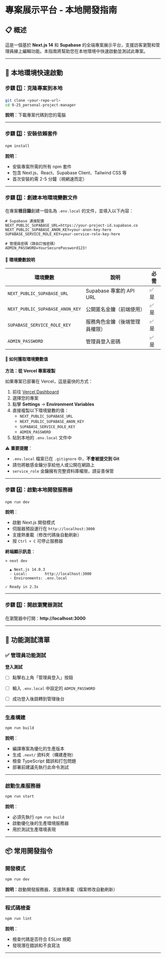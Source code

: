 # 專案展示平台 - 本地開發指南

## 📋 概述

這是一個基於 **Next.js 14** 和 **Supabase** 的全端專案展示平台，支援訪客瀏覽和管理員線上編輯功能。本指南將幫助您在本地環境中快速啟動並測試此專案。

---

## 🚀 本地環境快速啟動

### 步驟 1️⃣：克隆專案到本地

```bash
git clone <your-repo-url>
cd 9-25_personal-project-manager
```

**說明**：下載專案代碼到您的電腦

---

### 步驟 2️⃣：安裝依賴套件

```bash
npm install
```

**說明**：
- 安裝專案所需的所有 npm 套件
- 包含 Next.js、React、Supabase Client、Tailwind CSS 等
- 首次安裝約需 2-5 分鐘（視網速而定）

---

### 步驟 3️⃣：創建本地環境變數文件

在專案**根目錄**創建一個名為 `.env.local` 的文件，並填入以下內容：

```env
# Supabase 連接配置
NEXT_PUBLIC_SUPABASE_URL=https://your-project-id.supabase.co
NEXT_PUBLIC_SUPABASE_ANON_KEY=your-anon-key-here
SUPABASE_SERVICE_ROLE_KEY=your-service-role-key-here

# 管理員密碼（請自訂強密碼）
ADMIN_PASSWORD=YourSecurePassword123!
```

#### 📝 環境變數說明

| 環境變數 | 說明 | 必需 |
|---------|------|------|
| `NEXT_PUBLIC_SUPABASE_URL` | Supabase 專案的 API URL | ✅ 是 |
| `NEXT_PUBLIC_SUPABASE_ANON_KEY` | 公開匿名金鑰（前端使用） | ✅ 是 |
| `SUPABASE_SERVICE_ROLE_KEY` | 服務角色金鑰（後端管理員權限） | ✅ 是 |
| `ADMIN_PASSWORD` | 管理員登入密碼 | ✅ 是 |

#### 🔑 如何獲取環境變數值

**方法：從 Vercel 專案複製** 

如果專案已部署在 Vercel，這是最快的方式：

1. 前往 [Vercel Dashboard](https://vercel.com/dashboard)
2. 選擇您的專案
3. 點擊 **Settings** → **Environment Variables**
4. 直接複製以下環境變數的值：
   - `NEXT_PUBLIC_SUPABASE_URL`
   - `NEXT_PUBLIC_SUPABASE_ANON_KEY`
   - `SUPABASE_SERVICE_ROLE_KEY`
   - `ADMIN_PASSWORD`
5. 貼到本地的 `.env.local` 文件中



⚠️ **重要提醒**：
- `.env.local` 檔案已在 `.gitignore` 中，**不會被提交到 Git**
- 請勿將敏感金鑰分享給他人或公開在網路上
- `service_role` 金鑰擁有完整資料庫權限，請妥善保管

---

### 步驟 4️⃣：啟動本地開發服務器

```bash
npm run dev
```

**說明**：
- 啟動 Next.js 開發模式
- 伺服器預設運行在 `http://localhost:3000`
- 支援熱重載（修改代碼後自動刷新）
- 按 `Ctrl + C` 可停止服務器

**終端顯示訊息**：
```
> next dev

  ▲ Next.js 14.0.3
  - Local:        http://localhost:3000
  - Environments: .env.local

✓ Ready in 2.3s
```

---

### 步驟 5️⃣：開啟瀏覽器測試

在瀏覽器中打開：**http://localhost:3000**

---

## 🧪 功能測試清單



### ✅ 管理員功能測試
 **登入測試**
   - [ ] 點擊右上角「管理員登入」按鈕
   - [ ] 輸入 `.env.local` 中設定的 `ADMIN_PASSWORD`
   - [ ] 成功登入後跳轉到管理後台



---

### 生產構建
```bash
npm run build
```
**說明**：
- 編譯專案為優化的生產版本
- 生成 `.next/` 資料夾（構建產物）
- 檢查 TypeScript 錯誤和打包問題
- 部署前建議先執行此命令測試

---

### 啟動生產服務器
```bash
npm run start
```
**說明**：
- 必須先執行 `npm run build`
- 啟動優化後的生產環境服務器
- 用於測試生產環境表現
---

## 📦 常用開發指令

### 開發模式
```bash
npm run dev
```
**說明**：啟動開發服務器，支援熱重載（檔案修改自動刷新）

---

### 程式碼檢查
```bash
npm run lint
```
**說明**：
- 檢查代碼是否符合 ESLint 規範
- 發現潛在錯誤和不良寫法

---


